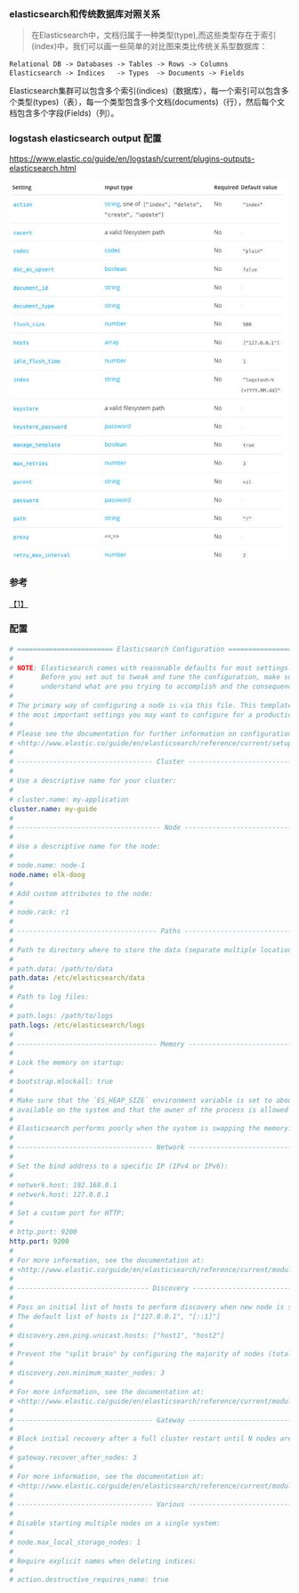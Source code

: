 ### elasticsearch和传统数据库对照关系

> 在Elasticsearch中，文档归属于一种类型(type),而这些类型存在于索引(index)中，我们可以画一些简单的对比图来类比传统关系型数据库：

```
Relational DB -> Databases -> Tables -> Rows -> Columns
Elasticsearch -> Indices   -> Types  -> Documents -> Fields
```                                                                                                                                                                                                                
Elasticsearch集群可以包含多个索引(indices)（数据库），每一个索引可以包含多个类型(types)（表），每一个类型包含多个文档(documents)（行），然后每个文档包含多个字段(Fields)（列）。

### logstash elasticsearch output 配置

<https://www.elastic.co/guide/en/logstash/current/plugins-outputs-elasticsearch.html>

![](images/QQ20160803-0.png)

### 参考
[【1】](http://es.xiaoleilu.com/010_Intro/25_Tutorial_Indexing.html)


### 配置
``` yml
# ======================== Elasticsearch Configuration =========================
#
# NOTE: Elasticsearch comes with reasonable defaults for most settings.
#       Before you set out to tweak and tune the configuration, make sure you
#       understand what are you trying to accomplish and the consequences.
#
# The primary way of configuring a node is via this file. This template lists
# the most important settings you may want to configure for a production cluster.
#
# Please see the documentation for further information on configuration options:
# <http://www.elastic.co/guide/en/elasticsearch/reference/current/setup-configuration.html>
#
# ---------------------------------- Cluster -----------------------------------
#
# Use a descriptive name for your cluster:
#
# cluster.name: my-application
cluster.name: my-guide
#
# ------------------------------------ Node ------------------------------------
#
# Use a descriptive name for the node:
#
# node.name: node-1
node.name: elk-doog
#
# Add custom attributes to the node:
#
# node.rack: r1
#
# ----------------------------------- Paths ------------------------------------
#
# Path to directory where to store the data (separate multiple locations by comma):
#
# path.data: /path/to/data
path.data: /etc/elasticsearch/data
#
# Path to log files:
#
# path.logs: /path/to/logs
path.logs: /etc/elasticsearch/logs
#
# ----------------------------------- Memory -----------------------------------
#
# Lock the memory on startup:
#
# bootstrap.mlockall: true
#
# Make sure that the `ES_HEAP_SIZE` environment variable is set to about half the memory
# available on the system and that the owner of the process is allowed to use this limit.
#
# Elasticsearch performs poorly when the system is swapping the memory.
#
# ---------------------------------- Network -----------------------------------
#
# Set the bind address to a specific IP (IPv4 or IPv6):
#
# network.host: 192.168.0.1
# network.host: 127.0.0.1
#
# Set a custom port for HTTP:
#
# http.port: 9200
http.port: 9200
#
# For more information, see the documentation at:
# <http://www.elastic.co/guide/en/elasticsearch/reference/current/modules-network.html>
#
# --------------------------------- Discovery ----------------------------------
#
# Pass an initial list of hosts to perform discovery when new node is started:
# The default list of hosts is ["127.0.0.1", "[::1]"]
#
# discovery.zen.ping.unicast.hosts: ["host1", "host2"]
#
# Prevent the "split brain" by configuring the majority of nodes (total number of nodes / 2 + 1):
#
# discovery.zen.minimum_master_nodes: 3
#
# For more information, see the documentation at:
# <http://www.elastic.co/guide/en/elasticsearch/reference/current/modules-discovery.html>
#
# ---------------------------------- Gateway -----------------------------------
#
# Block initial recovery after a full cluster restart until N nodes are started:
#
# gateway.recover_after_nodes: 3
#
# For more information, see the documentation at:
# <http://www.elastic.co/guide/en/elasticsearch/reference/current/modules-gateway.html>
#
# ---------------------------------- Various -----------------------------------
#
# Disable starting multiple nodes on a single system:
#
# node.max_local_storage_nodes: 1
#
# Require explicit names when deleting indices:
#
# action.destructive_requires_name: true
```
